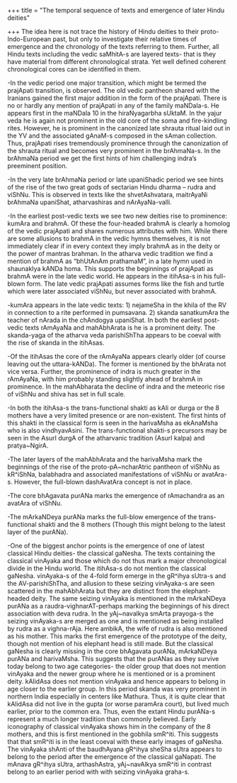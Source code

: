 +++
title = "The temporal sequence of texts and emergence of later Hindu deities"

+++
The idea here is not trace the history of Hindu deities to their
proto-Indo-European past, but only to investigate their relative times
of emergence and the chronology of the texts referring to them. Further,
all Hindu texts including the vedic saMhitA-s are layered texts- that is
they have material from different chronological strata. Yet well defined
coherent chronological cores can be identified in them.

\-In the vedic period one major transition, which might be termed the
prajApati transition, is observed. The old vedic pantheon shared with
the Iranians gained the first major addition in the form of the
prajApati. There is no or hardly any mention of prajApati in any of the
family maNDala-s. He appears first in the maNDala 10 in the
hiraNyagarbha sUktaM. In the yajur veda he is again not prominent in the
old core of the soma and fire-kindling rites. However, he is prominent
in the canonized late shrauta ritual laid out in the YV and the
associated gAnaM-s composed in the sAman collection. Thus, prajApati
rises tremendously prominence through the canonization of the shrauta
ritual and becomes very prominent in the brAhmaNa-s. In the brAhmaNa
period we get the first hints of him challenging indra’s preeminent
position.

\-In the very late brAhmaNa period or late upaniShadic period we see
hints of the rise of the two great gods of sectarian Hindu dharma –
rudra and viShNu. This is observed in texts like the shvetAshvatara,
maitrAyaNi brAhmaNa upaniShat, atharvashiras and nArAyaNa-valli.

\-In the earliest post-vedic texts we see two new deities rise to
prominence: kumAra and brahmA. Of these the four-headed brahmA is
clearly a homolog of the vedic prajApati and shares numerous attributes
with him. While there are some allusions to brahmA in the vedic hymns
themselves, it is not immediately clear if in every context they imply
brahmA as in the deity or the power of mantras brahman. In the atharva
vedic tradition we find a mention of brahmA as “bhUtAnAm prathamaM”, in
a late hymn used in shaunakIya kANDa homa. This supports the beginnings
of prajApati as brahmA were in the late vedic world. He appears in the
itihAsa-s in his full-blown form. The late vedic prajApati assumes forms
like the fish and turtle which were later associated viShNu, but never
associated with brahmA.

\-kumAra appears in the late vedic texts: 1) nejameSha in the khila of
the RV in connection to a rite performed in pumsavana. 2) skanda
sanatkumAra the teacher of nArada in the chAndogya upaniShat. In both
the earliest post-vedic texts rAmAyaNa and mahAbhArata is he is a
prominent deity. The skanda-yaga of the atharva veda parishiShTha
appears to be coeval with the rise of skanda in the itihAsas.

\-Of the itihAsas the core of the rAmAyaNa appears clearly older (of
course leaving out the uttara-kANDa). The former is mentioned by the
bhArata not vice versa. Further, the prominence of indra is much greater
in the rAmAyaNa, with him probably standing slightly ahead of brahmA in
prominence. In the mahAbharata the decline of indra and the meteoric
rise of viShNu and shiva has set in full scale.

\-In both the itihAsa-s the trans-functional shakti as kAli or durga or
the 8 mothers have a very limited presence or are non-existent. The
first hints of this shakti in the classical form is seen in the
harivaMsha as ekAnaMsha who is also vindhyavAsini. The trans-functional
shakti-s precursors may be seen in the AsurI durgA of the atharvanic
tradition (AsurI kalpa) and pratya\~NgirA.

\-The later layers of the mahAbhArata and the harivaMsha mark the
beginnings of the rise of the proto-pA\~ncharAtric pantheon of viShNu as
kR^iShNa, balabhadra and associated manifestations of viShNu or
avatAra-s. However, the full-blown dashAvatAra concept is not in place.

\-The core bhAgavata purANa marks the emergence of rAmachandra as an
avatAra of viShNu.

\-The mArkaNDeya purANa marks the full-blow emergence of the
trans-functional shakti and the 8 mothers (Though this might belong to
the latest layer of the purANa).

\-One of the biggest anchor points is the emergence of one of latest
classical Hindu deities- the classical gaNesha. The texts containing the
classical vinAyaka and those which do not thus mark a major
chronological divide in the Hindu world. The itihAsa-s do not mention
the classical gaNesha. vinAyaka-s of the 4-fold form emerge in the
gR^ihya sUtra-s and the AV-parishiShTha, and allusion to these seizing
vinAyaka-s are seen scattered in the mahAbhArata but they are distinct
from the elephant-headed deity. The same seizing vinAyaka is mentioned
in the mArkaNDeya purANa as a raudra-vighnarAT-perhaps marking the
beginnings of his direct association with deva rudra. In the
yAj\~navalkya smArta prayoga-s the seizing vinAyaka-s are merged as one
and is mentioned as being installed by rudra as a vighna-rAja. Here
ambikA, the wife of rudra is also mentioned as his mother. This marks
the first emergence of the prototype of the deity, though not mention of
his elephant head is still made. But the classical gaNesha is clearly
missing in the core bhAgavata purANa, mArkaNDeya purANa and harivaMsha.
This suggests that the purANas as they survive today belong to two age
categories- the older group that does not mention vinAyaka and the newer
group where he is mentioned or is a prominent deity. kAlidAsa does not
mention vinAyaka and hence appears to belong in age closer to the
earlier group. In this period skanda was very prominent in northern
India especially in centers like Mathura. Thus, it is quite clear that
kAlidAsa did not live in the gupta (or worse paramAra court), but lived
much earlier, prior to the common era. Thus, even the extant Hindu
purANa-s represent a much longer tradition than commonly believed. Early
iconography of classical vinAyaka shows him in the company of the 8
mothers, and this is first mentioned in the gobhila smR^iti. This
suggests that that smR^iti is in the least coeval with these early
images of gaNesha. The vinAyaka shAnti of the baudhAyana gR^ihya sheSha
sUtra appears to belong to the period after the emergence of the
classical gaNapati. The mAnava gR^ihya sUtra, arthashAstra,
yAj\~navAlkya smR^iti in contrast belong to an earlier period with with
seizing vinAyaka graha-s.
